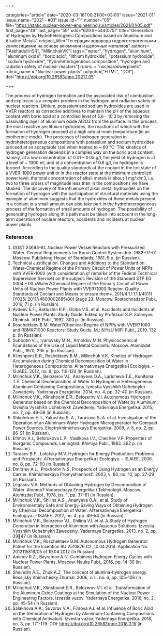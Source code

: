 +++

categories="article"
date="2020-03-18T00:21:00+03:00"
issue="2021-01"
issue_name="2021 - #01"
issue_id="1"
number="05"
file="https://static.nuclear-power-engineering.ru/articles/2021/01/05.pdf"
first_page="49"
last_page="59"
udc="629.9+544(075)"
title="Generation of Hydrogen by Hydroheterogenic Compositions based on Aluminum and Alkaline Metals"
original_title="Генерация водорода гидрогетерогенными композициями на основе алюминия и щелочных металлов"
authors=["AskhadullinSR", "MilinchukVK"]
tags=["water", "hydrogen", "aluminum", "aluminum oxide", "boric acid", "lithium hydroxide", "potassium hydroxide", "sodium hydroxide", "hydroheterogeneous composition", "hydrogen and radiation safety of nuclear reactors"]
rubric = "nuclearpowerplants"
rubric_name = "Nuclear power plants"
outputs=["HTML", "DOI"]
doi="https://doi.org/10.26583/npe.2021.1.05"

+++

The process of hydrogen formation and the associated risk of combustion and explosion is a complex problem in the hydrogen and radiation safety of nuclear reactors. Lithium, potassium and sodium hydroxides are used in VVER reactors as corrective additives to maintain the pH of the aqueous coolant with boric acid at a controlled level of 5.8 – 10.3 by removing the passivating layer of aluminum oxide Al2O3 from the surface. In this process, the most reactive are lithium hydroxides, the reactions of which with the formation of hydrogen proceed at a high rate at room temperature (in an exothermic mode). The processes of hydrogen generation in hydroheterogeneous compositions with potassium and sodium hydroxides proceed at an acceptable rate when heated to ~ 60 °C. The kinetics of hydrogen generation depends in a complex way on the boric acid content, namely, at a low concentration of 0.01 – 0.05 g/l, the yield of hydrogen is at a level of ~ 1000 ml, and at a concentration of 0.6 g/l, no hydrogen is formed. According to the quality standards of the coolant in the hot state of a VVER-1000 power unit or in the reactor state at the minimum controlled power level, the total concentration of alkali metals is about 1 mg/ dm3, i.e. two to three orders of magnitude less than in the compositions we have studied. The discovery of the influence of alkali metal hydroxides on the formation of hydrogen with the participation of structural materials using the example of aluminum suggests that the hydroxides of these metals present in a coolant in a small amount can also take part in the hydroheterogeneous process of the formation of small amounts of hydrogen. The possibility of generating hydrogen along this path must be taken into account in the long-term operation of nuclear reactors, accidents and incidents at nuclear power plants.

### References

1. GOST 24693-81. Nuclear Power Vessel Reactors with Pressurized Water. General Requirements for Boron Control System. Intr. 1982-07-01. Moscow. Publishing House of Standards, 1981, 5 p. (in Russian).
2. Technical Justification. Changes and Additions to the Standard on Water-Chemical Regime of the Primary Circuit of Power Units of NPPs with VVER-1000 (with consideration of remarks of the Federal Technical Supervision Service) on the subject: Revision of the Standard STP EO 0004 – 00 «Water7Chemical Regime of the Primary Circuit of Power Units of Nuclear Power Plants with VVER71000 Reactor. Quality Standards of Coolant and Means to ensure them». 2011/4.1.1.1.1.1/46111 (Y025/ 2011//4600002685/00) Stage 29. Мoscow. Rostechnadzor Publ., 2016, 71 p. (in Russian).
3. Avdeev E.F., Baklushin R.P., Golba V.S. et al. Accidents and Incidents at Nuclear Power Plants: Study Guide. Edited by Professor S.P. Solovyov. Obninsk. IATE Publ., 1992. 300 p. (in Russian).
4. Roschektaev B.M. Water7Chemical Regime of NPPs with VVER71000 and RBMK71000 Reactors: Study Guide. M.: NIYaU MIFI Publ., 2010, 132 p. (in Russian).
5. Subbotin V.I., Ivanovsky M.N., Arnoldov M.N. Physicochemical Foundations of the Use of Liquid Metal Coolants. Moscow. Atomizdat Publ., 1970, 295 p. (in Russian).
6. Klinshpont E.R., Roshektaev B.M., Milinchuk V.K. Kinetics of Hydrogen Accumulation during Chemical Decomposition of Water in Heterogeneous Compositions. Al’ternativnaya Energetika i Ecologiya. – ISJAEE. 2012, no. 9, pp. 116-120 (in Russian).
7. Milinchuk V.K., Belozerov V.I., Ananyeva O.A., Laricheva T.E., Kunitsina T.E. Chemical Decomposition of Water to Hydrogen in Heterogeneous Aluminum Containing Compositions. Izvestia Vysshikh Uchebnykh Zawedeniy. Yadernaya Energetika. 2014, no. 4, pp. 32-40 (in Russian).
8. Milinchuk V.K., Klinshpont E.R., Belozerov V.I. Autonomous Hydrogen Generator based on the Chemical Decomposition of Water by Aluminum. Izvestia Vysshikh Uchebnykh Zawedeniy. Yadernaya Energetika. 2015, no. 2, pp. 49-59 (in Russian).
9. Shkolnikov E. I., Yakushko S. A., Tarasova S. A. et al. Investigation of the Operation of an Aluminum-Water Hydrogen Microgenerator for Compact Power Sources. Electrokhimicheskaya Energetika. 2008, v. 8, no. 2, pp. 86-91 (in Russian).
10. Efimov A.I., Belorukova L.P., Vasilkova I.V., Chechev V.P. Properties of Inorganic Compounds. Leningrad. Khimiya Publ., 1983, 392 p. (in Russian).
11. Tarasov B.P., Lototsky M.V. Hydrogen for Energy Production: Problems and Prospects. Al’ternativnaya Energetika i Ecologiya. – ISJAEE. 2006, no. 8, pp. 72-90 (in Russian).
12. Dmitriev A.L., Prokhorov N.S. Prospects of Using Hydrogen as an Energy Carrier. Khimicheskaya Promyshlennost’. 2003, v. 80, no. 10, pp. 27-29 (in Russian).
13. Legasov V.A. Methods of Obtaining Hydrogen by Decomposition of Water. Atomno7 Vodorodnaya Energetika i Tekhnologii. Moscow. Atomizdat Publ., 1978, iss. 1, pp. 37-61 (in Russian).
14. Milinchuk V.K., Shilina A.S., Ananyeva O.A., et al. Study of Environmentally Safe and Energy-Saving Ways of Obtaining Hydrogen by Chemical Decomposition of Water. Al’ternativnaya Energetika i Ecologiya. – ISJAEE. 2012, no. 4, pp. 49-54 (in Russian).
15. Milinchuk V.K., Belozerov V.I., Shilina V.I. et al. A Study of Hydrogen Generation in Interaction of Aluminum with Aqueous Solutions. Izvestia Vysshikh Uchebnykh Zawedeniy. Yadernaya Energetika. 2013, no. 2, pp. 3947 (in Russian).
16. Milinchuk V.K., Roschektaev B.M. Autonomous Hydrogen Generator. Patent for the Invention RU 2510876 C2, 10.04.2014. Application No. 2012115818/05 of 19.04.2012 (in Russian).
17. Aminov R.Z., Bayramov A.N. Combining Hydrogen Energy Cycles with Nuclear Power Plants. Moscow. Nauka Publ., 2016, pp. 14-30 (in Russian).
18. Sheindlin A.E., Zhuk A.Z. The concept of alumina-hydrogen energy. Rossijsky Khimichesky Zhurnal. 2006, v. L, no. 6, pp. 105-108 (in Russian).
19. Milinchuk V.K., Klinshpont E.R., Belozerov V.I. et al. Transformation of the Aluminum Oxide Coatings at the Simulation of the Nuclear Power Engineering Factors. Izvestia vuzov. Yadernaya Energetika. 2016, no. 2, pp. 45-54 (in Russian).
20. Salakhova A.A., Suvorov V.A., Firsova A.I. et al. Influence of Boric Acid on the Generation of Hydrogen by Aluminum-Containing Compositions with Chemical Activators. Izvestia vuzov. Yadernaya Energetika. 2018, no. 3, pp. 171-179. DOI: https://doi.org/10.26583/npe.2018.3.15 (in Russian).